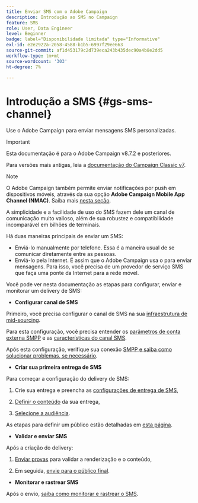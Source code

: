 ```yaml
---
title: Enviar SMS com o Adobe Campaign
description: Introdução ao SMS no Campaign
feature: SMS
role: User, Data Engineer
level: Beginner
badge: label="Disponibilidade limitada" type="Informative"
exl-id: e2e2922a-2058-4588-b1b5-6997f29ee663
source-git-commit: af1d453179c2d739eca243b435dec90a4b8e2dd5
workflow-type: tm+mt
source-wordcount: '303'
ht-degree: 7%

---
```


# Introdução a SMS {#gs-sms-channel}

Use o Adobe Campaign para enviar mensagens SMS personalizadas.

>[!IMPORTANT]
>
>Esta documentação é para o Adobe Campaign v8.7.2 e posteriores.
>
>Para versões mais antigas, leia a [documentação do Campaign Classic v7](https://experienceleague.adobe.com/en/docs/campaign-classic/using/sending-messages/sending-messages-on-mobiles/sms-set-up/sms-set-up).

>[!NOTE]
>
>O Adobe Campaign também permite enviar notificações por push em dispositivos móveis, através da sua opção **Adobe Campaign Mobile App Channel (NMAC)**. Saiba mais [nesta seção](../push.md).

A simplicidade e a facilidade de uso do SMS fazem dele um canal de comunicação muito valioso, além de sua robustez e compatibilidade incomparável em bilhões de terminais.

Há duas maneiras principais de enviar um SMS:

* Enviá-lo manualmente por telefone. Essa é a maneira usual de se comunicar diretamente entre as pessoas.
* Enviá-lo pela Internet. É assim que o Adobe Campaign usa o para enviar mensagens. Para isso, você precisa de um provedor de serviço SMS que faça uma ponte da Internet para a rede móvel.

Você pode ver nesta documentação as etapas para configurar, enviar e monitorar um delivery de SMS:

* **Configurar canal de SMS**

Primeiro, você precisa configurar o canal de SMS na sua [infraestrutura de mid-sourcing](sms-mid-sourcing.md).

<!--The steps depend on the platform: either you have [a standalone instance](sms-standalone-instance.md) or you are in [a mid-sourcing infrastructure](sms-mid-sourcing.md).-->

Para esta configuração, você precisa entender os [parâmetros de conta externa SMPP](smpp-external-account.md) e as [características do canal SMS](sms-channel.md).

Após esta configuração, verifique sua conexão [SMPP e saiba como solucionar problemas, se necessário](smpp-connection.md).

* **Criar sua primeira entrega de SMS**

Para começar a configuração do delivery de SMS:

1. Crie sua entrega e preencha as [configurações de entrega de SMS](sms-delivery-settings.md),

1. [Definir o conteúdo](sms-content.md) da sua entrega,

1. [Selecione a audiência](sms-audience.md).

As etapas para definir um público estão detalhadas em [esta página](../../audiences/create-audiences.md).

* **Validar e enviar SMS**

Após a criação do delivery:

1. [Enviar provas](sms-proofs.md) para validar a renderização e o conteúdo,

1. Em seguida, [envie para o público final](sms-send.md).

* **Monitorar e rastrear SMS**

Após o envio, [saiba como monitorar e rastrear o SMS](sms-monitor.md).
